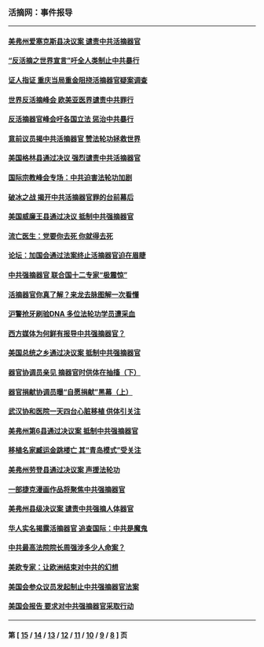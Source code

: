 ### 活摘网：事件报导
---
#### [美弗州爱塞克斯县决议案 谴责中共活摘器官](../../pages/nf5877/n13320919.md?11130430) 
#### [“反活摘之世界宣言”吁全人类制止中共暴行](../../pages/nf5877/n13259730.md?11130430) 
#### [证人指证 重庆当局重金阻挠活摘器官疑案调查](../../pages/nf5877/n13259127.md?11130430) 
#### [世界反活摘峰会 欧美亚医界谴责中共罪行](../../pages/nf5877/n13253550.md?11130430) 
#### [反活摘器官峰会吁各国立法 惩治中共暴行](../../pages/nf5877/n13245052.md?11130430) 
#### [意前议员揭中共活摘器官 赞法轮功拯救世界](../../pages/nf5877/n13203445.md?11130430) 
#### [美国格林县通过决议 强烈谴责中共活摘器官](../../pages/nf5877/n13119367.md?11130430) 
#### [国际宗教峰会专场：中共迫害法轮功加剧](../../pages/nf5877/n13088279.md?11130430) 
#### [破冰之战 揭开中共活摘器官罪的台前幕后](../../pages/nf5877/n13082457.md?11130430) 
#### [美国威廉王县通过决议 抵制中共强摘器官](../../pages/nf5877/n13056521.md?11130430) 
#### [流亡医生：党要你去死 你就得去死](../../pages/nf5877/n13052835.md?11130430) 
#### [论坛：加国会通过法案终止活摘器官迫在眉睫](../../pages/nf5877/n13029839.md?11130430) 
#### [中共强摘器官 联合国十二专家“极震惊”](../../pages/nf5877/n13024313.md?11130430) 
#### [活摘器官你真了解？来龙去脉图解一次看懂](../../pages/nf5877/n13013820.md?11130430) 
#### [沪警抢牙刷验DNA 多位法轮功学员遭采血](../../pages/nf5877/n12969218.md?11130430) 
#### [西方媒体为何鲜有报导中共强摘器官？](../../pages/nf5877/n12932034.md?11130430) 
#### [美国总统之乡通过决议案 抵制中共强摘器官](../../pages/nf5877/n12908242.md?11130430) 
#### [器官协调员亲见 摘器官时供体在抽搐（下）](../../pages/nf5877/n12898622.md?11130430) 
#### [器官捐献协调员曝“自愿捐献”黑幕（上）](../../pages/nf5877/n12878830.md?11130430) 
#### [武汉协和医院一天四台心脏移植 供体引关注](../../pages/nf5877/n12863175.md?11130430) 
#### [美弗州第6县通过决议案 抵制中共强摘器官](../../pages/nf5877/n12805218.md?11130430) 
#### [移植名家臧运金跳楼亡 其“青岛模式”受关注](../../pages/nf5877/n12803746.md?11130430) 
#### [美弗州劳登县通过决议案 声援法轮功](../../pages/nf5877/n12785715.md?11130430) 
#### [一部捷克漫画作品将聚焦中共强摘器官](../../pages/nf5877/n12785954.md?11130430) 
#### [美弗州县级决议案 谴责中共强摘人体器官](../../pages/nf5877/n12721290.md?11130430) 
#### [华人实名揭露活摘器官 追查国际：中共是魔鬼](../../pages/nf5877/n12691724.md?11130430) 
#### [中共最高法院院长周强涉多少人命案？](../../pages/nf5877/n12678074.md?11130430) 
#### [美欧专家：让欧洲结束对中共的幻想](../../pages/nf5877/n12652921.md?11130430) 
#### [美国会参众议员发起制止中共强摘器官法案](../../pages/nf5877/n12627668.md?11130430) 
#### [美国会报告 要求对中共强摘器官采取行动](../../pages/nf5877/n12448233.md?11130430) 

---
#### 第 [ [15](./15.md?11130430) / [14](./14.md?11130430) / [13](./13.md?11130430) / [12](./12.md?11130430) / [11](./11.md?11130430) / [10](./10.md?11130430) / [9](./9.md?11130430) / [8](./8.md?11130430) ] 页
